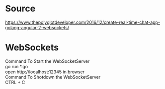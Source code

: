 # Source 
https://www.thepolyglotdeveloper.com/2016/12/create-real-time-chat-app-golang-angular-2-websockets/
<br />
# WebSockets
Command To Start the WebSocketServer
<br />
go run *.go
<br />
open http://localhost:12345 in browser
<br />
Command To Shotdown the WebSocketServer
<br />
CTRL + C
<br />